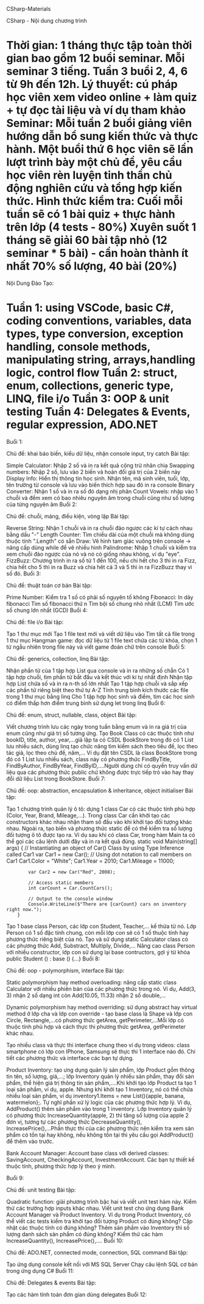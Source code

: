 CSharp-Materials

CSharp - Nội dung chương trình

Thời gian: 1 tháng thực tập toàn thời gian bao gồm 12 buổi seminar. Mỗi seminar 3 tiếng. Tuần 3 buổi 2, 4, 6 từ 9h đến 12h.
Lý thuyết: cú pháp học viên xem video online + làm quiz + tự đọc tài liệu và ví dụ tham khảo
Seminar: Mỗi tuần 2 buổi giảng viên hướng dẫn bổ sung kiến thức và thực hành. Một buổi thứ 6 học viên sẽ lần lượt trình bày một chủ đề, yêu cầu học viên rèn luyện tinh thần chủ động nghiên cứu và tổng hợp kiến thức.
Hình thức kiểm tra:
Cuối mỗi tuần sẽ có 1 bài quiz + thực hành trên lớp (4 tests - 80%)
Xuyên suốt 1 tháng sẽ giải 60 bài tập nhỏ (12 seminar * 5 bài) - cần hoàn thành ít nhất 70% số lượng, 40 bài (20%)
==============================================

Nội Dung Đào Tạo:

Tuần 1: using VSCode, basic C#, coding conventions, variables, data types, type conversion, exception handling, console methods, manipulating string, arrays,handling logic, control flow
Tuần 2: struct, enum, collections, generic type, LINQ, file i/o
Tuần 3: OOP & unit testing
Tuần 4: Delegates & Events, regular expression, ADO.NET
==============================================

Buổi 1:

Chủ đề: khai báo biến, kiểu dữ liệu, nhận console input, try catch
Bài tập:

Simple Calculator: Nhập 2 số và in ra kết quả cộng trừ nhân chia
Swapping numbers: Nhập 2 số, lưu vào 2 biến và hoán đổi giá trị của 2 biến này
Display Info: Hiển thị thông tin học sinh. Nhận tên, mã sinh viên, tuổi, lớp, tên trường từ console và lưu vào biến thích hợp sau đó in ra console
Binary Converter: Nhận 1 số và in ra số đó dạng nhị phân
Count Vowels: nhập vào 1 chuỗi và đếm xem có bao nhiêu nguyên âm trong chuỗi cũng như số lượng của từng nguyên âm
Buổi 2:

Chủ đề: chuỗi, mảng, điều kiện, vòng lặp
Bài tập:

Reverse String: Nhận 1 chuỗi và in ra chuỗi đảo ngược các kí tự cách nhau bằng dấu "-"
Length Counter: Tìm chiều dài của một chuỗi mà không dùng thuộc tính ".Length" có sẵn
Draw: Vẽ hình tam giác vuông trên console -> nâng cấp dùng while để vẽ nhiều hình
Palindrome: Nhập 1 chuỗi và kiểm tra xem chuỗi đảo ngược của nó và nó có giống nhau không, ví dụ "eye".
FizzBuzz: Chương trình in ra số từ 1 đến 100, nếu chi hết cho 3 thì in ra Fizz, chia hết cho 5 thì in ra Buzz và chia hêt cả 3 và 5 thì in ra FizzBuzz thay vì số đó.
Buổi 3:

Chủ đề: thuật toán cơ bản
Bài tập:

Prime Number: Kiểm tra 1 số có phải số nguyên tố không
Fibonacci: In dãy fibonacci
Tìm số fibonacci thứ n
Tìm bội số chung nhỏ nhất (LCM)
Tìm ước số chung lớn nhất (GCD)
Buổi 4:

Chủ đề: file i/o
Bài tập:

Tạo 1 thư mục mới
Tạo 1 file text mới và viết dữ liệu vào
Tìm tất cả file trong 1 thư mục
Hangman game: đọc dữ liệu từ 1 file text chứa các từ khóa, chọn 1 từ ngẫu nhiên trong file này và viết game đoán chữ trên console
Buổi 5:

Chủ đề: generics, collection, linq
Bài tập:

Nhận phần tử của 1 tập hợp List qua console và in ra những số chẵn
Có 1 tập hợp chuỗi, tìm phần tử bắt đầu và kết thúc với kí tự nhất định
Nhận tập hợp List chứa số và in ra n-th số lớn nhất
Tạo 1 tập hợp chuỗi và sắp xếp các phần tử riêng biệt theo thứ tự A-Z
Tính trung bình kích thước các file trong 1 thư mục bằng linq
Cho 1 tập hợp học sinh và điểm, tìm các học sinh có điểm thấp hơn điểm trung bình sử dụng let trong linq
Buổi 6:

Chủ đề: enum, struct, nullable, class, object
Bài tập:

Viết chương trình lưu các ngày trong tuần bằng enum và in ra giá trị của enum cũng như giá trị số tương ứng.
Tạo Book Class có các thuộc tính như bookID, title, author, year,...giả lập ta có CSDL BookStore trong đó có 1 List lưu nhiều sách, dùng linq tạo chức năng tìm kiếm sách theo tiêu đề, lọc theo tác giả, lọc theo chủ đề, năm,...
Ví dụ đặt tên CSDL là class BookStore trong đó có 1 List lưu nhiều sách, class này có phương thức FindByTitle, FindByAuthor, FindByYear, FindByID,....Người dùng chỉ có quyền truy vấn dữ liệu qua các phương thức public chứ không được trực tiếp trỏ vào hay thay đổi dữ liệu List trong BookStore.
Buổi 7:

Chủ đề: oop: abstraction, encapsulation & inheritance, object initialiser
Bài tập:

Tạo 1 chương trình quản lý ô tô: dựng 1 class Car có các thuộc tính phù hợp (Color, Year, Brand, Mileage,...). Trong class Car cần khởi tạo các constructors khác nhau nhận tham số đầu vào khi khởi tạo đối tượng khác nhau. Ngoài ra, tạo biến và phương thức static để có thể kiểm tra số lượng đối tượng ô tô được tạo ra. Ví dụ sau khi có class Car, trong hàm Main ta có thể gọi các câu lệnh dưới đây và in ra kết quả đúng.
        static void Main(string[] args)
        {
            // Instantiating an object of Car() Class by using Type Inference called Car1
            var Car1 = new Car();
            // Using dot notation to call members on Car1
            Car1.Color = "White";
            Car1.Year = 2010;
            Car1.Mileage = 11000;

            var Car2 = new Car("Red", 2008);

            // Access static members
            int carCount = Car.CountCars();

            // Output to the console window
            Console.WriteLine($"There are {carCount} cars on inventory right now.");
        }
Tạo 1 base class Person, các lớp con Student, Teacher,... kế thừa từ nó. Lớp Person có 1 số đặc tính chung, còn mỗi lớp con sẽ có 1 số thuộc tính hay phương thức riêng biệt của nó.
Tạo và sử dụng static Calculator class có các phương thức Add, Substract, Multiply, Divide,...
Nâng cao class Person với nhiều constructor, lớp con sử dụng lại base contructors, gợi ý từ khóa public Student () : base () {...}
Buổi 8:

Chủ đề: oop - polymorphism, interface
Bài tập:

Static polymorphism hay method overloading: nâng cấp static class Calculator với nhiều phiên bản của các phương thức trong nó. Ví dụ, Add(3, 3) nhận 2 số dạng int còn Add(10.05, 11.33) nhận 2 số double,...

Dynamic polymorphism hay method overriding: sử dụng abstract hay virtual method ở lớp cha và lớp con override - tạo base class là Shape và lớp con Circle, Rectangle,...có phương thức getArea, getPerimeter,...Mỗi lớp có thuộc tính phù hợp và cách thực thi phương thức getArea, getPerimeter khác nhau.

Tạo nhiều class và thực thi interface chung theo ví dụ trong videos: class smartphone có lớp con IPhone, Samsung sẽ thực thi 1 interface nào đó. Chi tiết các phương thức và interface các bạn tự dựng.

Product Inventory: tạo ưng dụng quản lý sản phẩm, lớp Product gồm thông tin tên, số lượng, giá,...; lớp Inventory quản lý nhiều sản phẩm, thay đổi sản phẩm, thể hiện giá trị thông tin sản phẩm,....Khi khởi tạo lớp Product ta tạo 1 loại sản phẩm, ví dụ, apple. Nhưng khi khởi tạo 1 Inventory, nó có thể chứa nhiều loại sản phẩm, ví dụ inventory1.Items = new List<Product>(){apple, banana, watermelon};. Tự nghĩ phần xử lý logic của các phương thức hợp lý. Ví dụ, AddProduct() thêm sản phẩm vào trong 1 inventory. Lớp Inventory quản lý có phương thức IncreaseQuantity(apple, 2) thì tăng số lượng của apple 2 đơn vị, tương tự các phương thức DecreaseQuantity(), IncreasePrice(),...Phần thực thi của các phương thức nên kiểm tra xem sản phẩm có tồn tại hay không, nếu không tồn tại thì yêu cầu gọi AddProduct() để thêm vào trước.

Bank Account Manager: Account base class với derived classes: SavingAccount, CheckingAccount, InvestmentAccount. Các bạn tự thiết kế thuộc tính, phương thức hợp lý theo ý mình.

Buổi 9:

Chủ đề: unit testing
Bài tập:

Quadratic function: giải phương trình bậc hai và viết unit test hàm này. Kiểm thử các trường hợp inputs khác nhau.
Viết unit test cho ứng dụng Bank Account Manager và Product Inventory. Ví dụ trong Product Inventory, có thể viết các tests kiểm tra khởi tạo đối tượng Product có đúng không? Cập nhật các thuộc tính có đúng không? Thêm sản phầm vào Inventory thì số lượng danh sách sản phẩm có đúng không? Kiểm thử các hàm IncreaseQuantity(), IncreasePrice(),....
Buổi 10:

Chủ đề: ADO.NET, connected mode, connection, SQL command
Bài tập:

Tạo ứng dụng console kết nối với MS SQL Server
Chạy câu lệnh SQL cơ bản trong ứng dụng C#
Buổi 11:

Chủ đề: Delegates & events
Bài tập:

Tạo các hàm tính toán đơn gian dùng delegates
Buổi 12:
